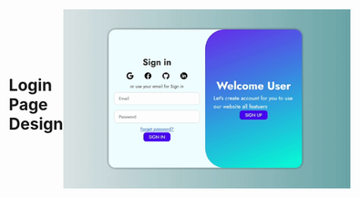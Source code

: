 <main style="
  display: flex;
  justify-content: center;
        align-items: center;
  ">
<h1>Login Page Design </h1>
<img src="https://github.com/Amjid-Shahzad/Login-Page/blob/main/res/img/Project-Preview-Image.gif" alt="Project-Preview">
</main>
